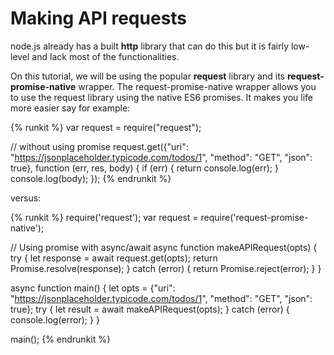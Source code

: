 # Making API requests

node.js already has a built **http** library that can do this but it is fairly low-level and lack most of the functionalities.

On this tutorial, we will be using the popular **request** library and its **request-promise-native** wrapper. The request-promise-native wrapper allows you to use the request library using the native ES6 promises. It makes you life more easier say for example:

{% runkit %}
var request = require("request");

// without using promise
request.get({"uri": "https://jsonplaceholder.typicode.com/todos/1",
             "method": "GET",
             "json": true},
             function (err, res, body) {
                if (err) { return console.log(err); }
                console.log(body);
             });
{% endrunkit %}

versus:

{% runkit %}
require('request');
var request = require('request-promise-native');

// Using promise with async/await
async function makeAPIRequest(opts) {
    try {
        let response = await request.get(opts);
        return Promise.resolve(response);
    } catch (error) {
        return Promise.reject(error);
    }
}

async function main() {
    let opts = {"uri": "https://jsonplaceholder.typicode.com/todos/1",
                "method": "GET",
                "json": true};
    try {
        let result = await makeAPIRequest(opts);
    } catch (error) {
        console.log(error);
    }
}

main();
{% endrunkit %}

